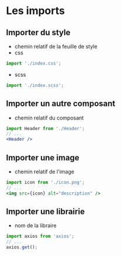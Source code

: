 # Les imports

## Importer du style
* chemin relatif de la feuille de style
* css
```jsx
import './index.css';
```

* scss
```jsx
import './index.scss';
```

## Importer un autre composant
* chemin relatif du composant
```jsx
import Header from './Header';
// ...
<Header />
```

## Importer une image
* chemin relatif de l'image
```jsx
import icon from './icon.png';
// ...
<img src={icon} alt="description" />
```

## Importer une librairie
* nom de la libraire
```jsx
import axios from 'axios';
// ...
axios.get();
```